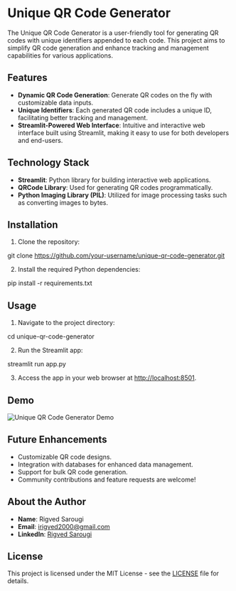 # Unique QR Code Generator

The Unique QR Code Generator is a user-friendly tool for generating QR codes with unique identifiers appended to each code. This project aims to simplify QR code generation and enhance tracking and management capabilities for various applications.

## Features

- **Dynamic QR Code Generation**: Generate QR codes on the fly with customizable data inputs.
- **Unique Identifiers**: Each generated QR code includes a unique ID, facilitating better tracking and management.
- **Streamlit-Powered Web Interface**: Intuitive and interactive web interface built using Streamlit, making it easy to use for both developers and end-users.

## Technology Stack

- **Streamlit**: Python library for building interactive web applications.
- **QRCode Library**: Used for generating QR codes programmatically.
- **Python Imaging Library (PIL)**: Utilized for image processing tasks such as converting images to bytes.

## Installation

1. Clone the repository:

git clone https://github.com/your-username/unique-qr-code-generator.git


2. Install the required Python dependencies:

pip install -r requirements.txt


## Usage

1. Navigate to the project directory:

cd unique-qr-code-generator


2. Run the Streamlit app:

streamlit run app.py


3. Access the app in your web browser at [http://localhost:8501](http://localhost:8501).

## Demo

![Unique QR Code Generator Demo](demo.gif)

## Future Enhancements

- Customizable QR code designs.
- Integration with databases for enhanced data management.
- Support for bulk QR code generation.
- Community contributions and feature requests are welcome!

## About the Author

- **Name**: Rigved Sarougi
- **Email**: irigved2000@gmail.com
- **LinkedIn**: [Rigved Sarougi](https://www.linkedin.com/in/rigved-sarougi/)

## License

This project is licensed under the MIT License - see the [LICENSE](LICENSE) file for details.

